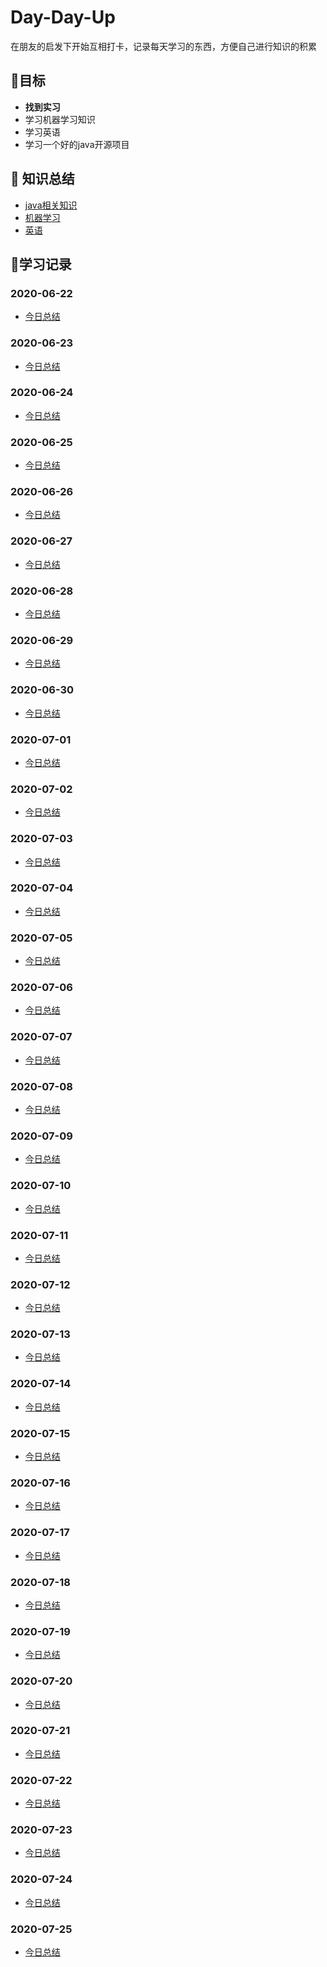 # Day-Day-Up

在朋友的启发下开始互相打卡，记录每天学习的东西，方便自己进行知识的积累

## :dart:目标

* **找到实习**
* 学习机器学习知识
* 学习英语
* 学习一个好的java开源项目

## :book: 知识总结

* [java相关知识](https://www.cnblogs.com/zhou-ning/tag/java/)
* [机器学习](https://www.cnblogs.com/zhou-ning/tag/机器学习/)
* [英语](/英语学习)

## :blue_book:学习记录

### 2020-06-22

* [今日总结](/每日小结/2020-06-22.md)

### 2020-06-23

* [今日总结](/每日小结/2020-06-23.md)

### 2020-06-24

* [今日总结](/每日小结/2020-06-24.md)

### 2020-06-25

* [今日总结](/每日小结/2020-06-25.md)

### 2020-06-26

* [今日总结](/每日小结/2020-06-26.md)

### 2020-06-27

* [今日总结](/每日小结/2020-06-27.md)

### 2020-06-28

* [今日总结](/每日小结/2020-06-28.md)

### 2020-06-29

* [今日总结](/每日小结/2020-06-29.md)

### 2020-06-30

* [今日总结](/每日小结/2020-06-30.md)

### 2020-07-01

* [今日总结](/每日小结/2020-07-01.md)

### 2020-07-02

* [今日总结](/每日小结/2020-07-02.md)

### 2020-07-03

* [今日总结](/每日小结/2020-07-03.md)

### 2020-07-04

* [今日总结](/每日小结/2020-07-04.md)

### 2020-07-05

* [今日总结](/每日小结/2020-07-05.md)

### 2020-07-06

* [今日总结](/每日小结/2020-07-06.md)

### 2020-07-07

* [今日总结](/每日小结/2020-07-07.md)

### 2020-07-08

* [今日总结](/每日小结/2020-07-08.md)

### 2020-07-09

* [今日总结](/每日小结/2020-07-09.md)

### 2020-07-10

* [今日总结](/每日小结/2020-07-10.md)

### 2020-07-11

* [今日总结](/每日小结/2020-07-11.md)

### 2020-07-12

* [今日总结](/每日小结/2020-07-12.md)

### 2020-07-13

* [今日总结](/每日小结/2020-07-13.md)

### 2020-07-14

* [今日总结](/每日小结/2020-07-14.md)

### 2020-07-15

* [今日总结](/每日小结/2020-07-15.md)

### 2020-07-16

* [今日总结](/每日小结/2020-07-16.md)

### 2020-07-17

* [今日总结](/每日小结/2020-07-17.md)

### 2020-07-18

* [今日总结](/每日小结/2020-07-18.md)

### 2020-07-19

* [今日总结](/每日小结/2020-07-19.md)

### 2020-07-20

* [今日总结](/每日小结/2020-07-20.md)

### 2020-07-21

* [今日总结](/每日小结/2020-07-21.md)

### 2020-07-22

* [今日总结](/每日小结/2020-07-22.md)

### 2020-07-23

* [今日总结](/每日小结/2020-07-23.md)

### 2020-07-24

* [今日总结](/每日小结/2020-07-24.md)

### 2020-07-25

* [今日总结](/每日小结/2020-07-25.md)